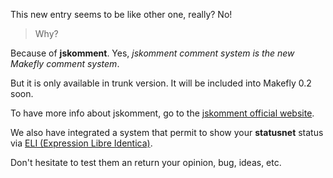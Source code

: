 This new entry seems to be like other one, really? No!

> Why?

Because of **jskomment**. Yes, *jskomment comment system is the new Makefly comment system*.

But it is only available in trunk version. It will be included into Makefly 0.2 soon.

To have more info about jskomment, go to the [jskomment official website](http://code.google.com/p/jskomment/ "Go to the jskomment project official website").

We also have integrated a system that permit to show your **statusnet** status via [ELI (Expression Libre Identica)](https://github.com/blankoworld/eli "More info about ELI").

Don't hesitate to test them an return your opinion, bug, ideas, etc.
